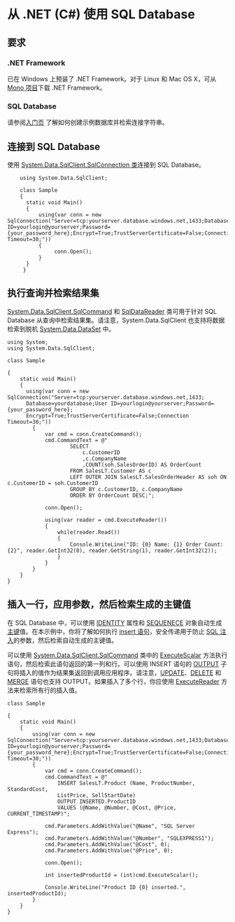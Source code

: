 <properties pageTitle="从 .NET (CSharp) 使用 SQL Database" description="使用本快速入门教程中的示例代码可以生成一个包含 CSharp 代码并由云中强大的 Azure SQL Database 关系数据库支持的现代应用程序。" services="sql-database" documentationCenter="" authors="tobbox" manager="jeffreyg" editor=""/>

<tags ms.service="sql-database" ms.date="04/13/2015" wacn.date="05/25/2015"/>


# 从 .NET (C#) 使用 SQL Database 


## 要求

### .NET Framework

已在 Windows 上预装了 .NET Framework。对于 Linux 和 Mac OS X，可从 [Mono 项目](http://www.mono-project.com/)下载 .NET Framework。

### SQL Database

请参阅[入门页](sql-database-get-started) 了解如何创建示例数据库并检索连接字符串。  

## 连接到 SQL Database

使用 [System.Data.SqlClient.SqlConnection 类](https://msdn.microsoft.com/zh-cn/library/system.data.sqlclient.sqlconnection.aspx)连接到 SQL Database。  


		using System.Data.SqlClient;

		class Sample
		{   		
 	 	  static void Main()
  		  {
	  		  using(var conn = new SqlConnection("Server=tcp:yourserver.database.windows.net,1433;Database=yourdatabase;User ID=yourlogin@yourserver;Password={your_password_here};Encrypt=True;TrustServerCertificate=False;Connection Timeout=30;"))
	  		  {
		 		   conn.Open();	
	  		  }
  		  }
		 }	


## 执行查询并检索结果集 

[System.Data.SqlClient.SqlCommand](https://msdn.microsoft.com/zh-cn/library/system.data.sqlclient.sqlcommand.aspx) 和 [SqlDataReader](https://msdn.microsoft.com/zh-cn/library/system.data.sqlclient.sqldatareader.aspx) 类可用于针对 SQL Database 从查询中检索结果集。请注意，System.Data.SqlClient 也支持将数据检索到脱机 [System.Data.DataSet](https://msdn.microsoft.com/zh-cn/library/system.data.dataset.aspx) 中。   


    using System;
    using System.Data.SqlClient;  
  
    class Sample  
    
    {
  	    static void Main()
	    {
	      using(var conn = new SqlConnection("Server=tcp:yourserver.database.windows.net,1433;  
	      Database=yourdatabase;User ID=yourlogin@yourserver;Password={your_password_here};  
	      Encrypt=True;TrustServerCertificate=False;Connection Timeout=30;"))
		    {
			    var cmd = conn.CreateCommand();
			    cmd.CommandText = @"
					    SELECT 
						    c.CustomerID
						    ,c.CompanyName
						    ,COUNT(soh.SalesOrderID) AS OrderCount
					    FROM SalesLT.Customer AS c
					    LEFT OUTER JOIN SalesLT.SalesOrderHeader AS soh ON c.CustomerID = soh.CustomerID
					    GROUP BY c.CustomerID, c.CompanyName
					    ORDER BY OrderCount DESC;";

			    conn.Open();	
		
			    using(var reader = cmd.ExecuteReader())
			    {
				    while(reader.Read())
				    {
					    Console.WriteLine("ID: {0} Name: {1} Order Count: {2}", reader.GetInt32(0), reader.GetString(1), reader.GetInt32(2));
				    }
			    }					
		    }
	    }
    }




## 插入一行，应用参数，然后检索生成的主键值 

在 SQL Database 中，可以使用 [IDENTITY](https://msdn.microsoft.com/zh-cn/library/ms186775.aspx) 属性和 [SEQUENECE](https://msdn.microsoft.com/zh-cn/library/ff878058.aspx) 对象自动生成[主键](https://msdn.microsoft.com/zh-cn/library/ms179610.aspx)值。在本示例中，你将了解如何执行 [insert 语句](https://msdn.microsoft.com/zh-cn/library/ms174335.aspx)，安全传递用于防止 [SQL 注入](https://msdn.microsoft.com/magazine/cc163917.aspx)的参数，然后检索自动生成的主键值。  

可以使用 [System.Data.SqlClient.SqlCommand](https://msdn.microsoft.com/zh-cn/library/system.data.sqlclient.sqlcommand.aspx) 类中的 [ExecuteScalar](https://msdn.microsoft.com/zh-cn/library/system.data.sqlclient.sqlcommand.executescalar.aspx) 方法执行语句，然后检索此语句返回的第一列和行。可以使用 INSERT 语句的 [OUTPUT](https://msdn.microsoft.com/zh-cn/library/ms177564.aspx) 子句将插入的值作为结果集返回到调用应用程序。请注意，[UPDATE](https://msdn.microsoft.com/zh-cn/library/ms177523.aspx)、[DELETE](https://msdn.microsoft.com/zh-cn/library/ms189835.aspx) 和 [MERGE](https://msdn.microsoft.com/zh-cn/library/bb510625.aspx) 语句也支持 OUTPUT。如果插入了多个行，你应使用 [ExecuteReader](https://msdn.microsoft.com/zh-cn/library/system.data.sqlclient.sqlcommand.executereader.aspx) 方法来检索所有行的插入值。  

    class Sample
  
    {
        static void Main()
        {
		    using(var conn = new SqlConnection("Server=tcp:yourserver.database.windows.net,1433;Database=yourdatabase;User ID=yourlogin@yourserver;Password={your_password_here};Encrypt=True;TrustServerCertificate=False;Connection Timeout=30;"))
            {
                var cmd = conn.CreateCommand();
                cmd.CommandText = @"
                    INSERT SalesLT.Product (Name, ProductNumber, StandardCost,  
                    ListPrice, SellStartDate) 
                    OUTPUT INSERTED.ProductID
                    VALUES (@Name, @Number, @Cost, @Price, CURRENT_TIMESTAMP)";

                cmd.Parameters.AddWithValue("@Name", "SQL Server Express");
                cmd.Parameters.AddWithValue("@Number", "SQLEXPRESS1");
                cmd.Parameters.AddWithValue("@Cost", 0);
                cmd.Parameters.AddWithValue("@Price", 0);

                conn.Open();

                int insertedProductId = (int)cmd.ExecuteScalar();

                Console.WriteLine("Product ID {0} inserted.", insertedProductId);
            }
        }
    }


<!--HONumber=55-->